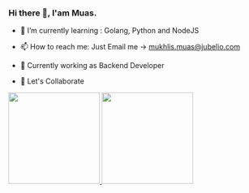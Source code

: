 ### Hi there 👋, I'am Muas.    

- 🌱 I’m currently learning : Golang, Python and NodeJS

- 📫 How to reach me: Just Email me -> mukhlis.muas@jubelio.com

- 💼  Currently working as Backend Developer

- 🔭 Let's Collaborate



<a href="#">
  <img height="180em" src="https://github-readme-stats.vercel.app/api?username=muasx88&theme=dark&show_icons=true" />
  <img height="180em" src="https://github-readme-stats.vercel.app/api/top-langs/?username=muasx88&theme=dark&layout=compact" />
</a>

<!--
**MukhlisMuas-jubelio/MukhlisMuas-jubelio** is a ✨ _special_ ✨ repository because its `README.md` (this file) appears on your GitHub profile.


Here are some ideas to get you started:

- 🔭 I’m currently working on ...
- 🌱 I’m currently learning ...
- 👯 I’m looking to collaborate on ...
- 🤔 I’m looking for help with ...
- 💬 Ask me about ...
- 📫 How to reach me: ...
- 😄 Pronouns: ...
- ⚡ Fun fact: ...

-->
